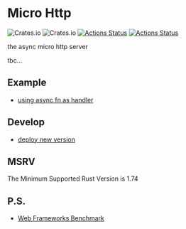 # Micro Http
![Crates.io](https://img.shields.io/crates/l/micro-web) 
![Crates.io](https://img.shields.io/crates/v/micro-web)
[![Actions Status](https://github.com/foldright/micro-http/actions/workflows/ci.yml/badge.svg)](https://github.com/foldright/micro-http/actions)
[![Actions Status](https://github.com/foldright/micro-http/actions/workflows/clippy.yml/badge.svg)](https://github.com/foldright/micro-http/actions)


the async micro http server

tbc...


## Example
- [using async fn as handler](crates/web/examples/getting_started.rs)


## Develop
- [deploy new version](deploy.md)

## MSRV
The Minimum Supported Rust Version is 1.74

## P.S.
- [Web Frameworks Benchmark](https://web-frameworks-benchmark.netlify.app/result?l=rust)
